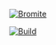[![Bromite](https://www.bromite.org/bromite.png)](https://github.com/luxysiv/userscripts/releases/latest/download/cosmetic.user.js)

[![Build](https://github.com/luxysiv/userscripts/actions/workflows/auto-generate.yml/badge.svg)](https://github.com/luxysiv/userscripts/actions/workflows/auto-generate.yml)
